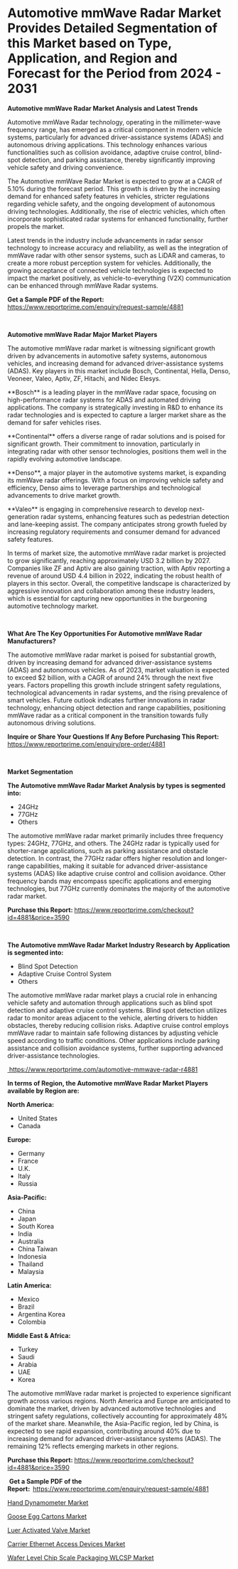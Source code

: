 <p><h1>Automotive mmWave Radar Market Provides Detailed Segmentation of this Market based on Type, Application, and Region and Forecast for the Period from 2024 - 2031</h1></p><p><strong>Automotive mmWave Radar Market Analysis and Latest Trends</strong></p>
<p><p>Automotive mmWave Radar technology, operating in the millimeter-wave frequency range, has emerged as a critical component in modern vehicle systems, particularly for advanced driver-assistance systems (ADAS) and autonomous driving applications. This technology enhances various functionalities such as collision avoidance, adaptive cruise control, blind-spot detection, and parking assistance, thereby significantly improving vehicle safety and driving convenience.</p><p>The Automotive mmWave Radar Market is expected to grow at a CAGR of 5.10% during the forecast period. This growth is driven by the increasing demand for enhanced safety features in vehicles, stricter regulations regarding vehicle safety, and the ongoing development of autonomous driving technologies. Additionally, the rise of electric vehicles, which often incorporate sophisticated radar systems for enhanced functionality, further propels the market.</p><p>Latest trends in the industry include advancements in radar sensor technology to increase accuracy and reliability, as well as the integration of mmWave radar with other sensor systems, such as LiDAR and cameras, to create a more robust perception system for vehicles. Additionally, the growing acceptance of connected vehicle technologies is expected to impact the market positively, as vehicle-to-everything (V2X) communication can be enhanced through mmWave Radar systems.</p></p>
<p><strong>Get a Sample PDF of the Report:&nbsp;</strong> <a href="https://www.reportprime.com/enquiry/request-sample/4881">https://www.reportprime.com/enquiry/request-sample/4881</a></p>
<p>&nbsp;</p>
<p><strong>Automotive mmWave Radar Major Market Players</strong></p>
<p><p>The automotive mmWave radar market is witnessing significant growth driven by advancements in automotive safety systems, autonomous vehicles, and increasing demand for advanced driver-assistance systems (ADAS). Key players in this market include Bosch, Continental, Hella, Denso, Veoneer, Valeo, Aptiv, ZF, Hitachi, and Nidec Elesys.</p><p>**Bosch** is a leading player in the mmWave radar space, focusing on high-performance radar systems for ADAS and automated driving applications. The company is strategically investing in R&D to enhance its radar technologies and is expected to capture a larger market share as the demand for safer vehicles rises.</p><p>**Continental** offers a diverse range of radar solutions and is poised for significant growth. Their commitment to innovation, particularly in integrating radar with other sensor technologies, positions them well in the rapidly evolving automotive landscape.</p><p>**Denso**, a major player in the automotive systems market, is expanding its mmWave radar offerings. With a focus on improving vehicle safety and efficiency, Denso aims to leverage partnerships and technological advancements to drive market growth.</p><p>**Valeo** is engaging in comprehensive research to develop next-generation radar systems, enhancing features such as pedestrian detection and lane-keeping assist. The company anticipates strong growth fueled by increasing regulatory requirements and consumer demand for advanced safety features.</p><p>In terms of market size, the automotive mmWave radar market is projected to grow significantly, reaching approximately USD 3.2 billion by 2027. Companies like ZF and Aptiv are also gaining traction, with Aptiv reporting a revenue of around USD 4.4 billion in 2022, indicating the robust health of players in this sector. Overall, the competitive landscape is characterized by aggressive innovation and collaboration among these industry leaders, which is essential for capturing new opportunities in the burgeoning automotive technology market.</p></p>
<p>&nbsp;</p>
<p><strong>What Are The Key Opportunities For Automotive mmWave Radar Manufacturers?</strong></p>
<p><p>The automotive mmWave radar market is poised for substantial growth, driven by increasing demand for advanced driver-assistance systems (ADAS) and autonomous vehicles. As of 2023, market valuation is expected to exceed $2 billion, with a CAGR of around 24% through the next five years. Factors propelling this growth include stringent safety regulations, technological advancements in radar systems, and the rising prevalence of smart vehicles. Future outlook indicates further innovations in radar technology, enhancing object detection and range capabilities, positioning mmWave radar as a critical component in the transition towards fully autonomous driving solutions.</p></p>
<p><strong>Inquire or Share Your Questions If Any Before Purchasing This Report:</strong> <a href="https://www.reportprime.com/enquiry/pre-order/4881">https://www.reportprime.com/enquiry/pre-order/4881</a></p>
<p>&nbsp;</p>
<p><strong>Market Segmentation</strong></p>
<p><strong>The Automotive mmWave Radar Market Analysis by types is segmented into:</strong></p>
<p><ul><li>24GHz</li><li>77GHz</li><li>Others</li></ul></p>
<p><p>The automotive mmWave radar market primarily includes three frequency types: 24GHz, 77GHz, and others. The 24GHz radar is typically used for shorter-range applications, such as parking assistance and obstacle detection. In contrast, the 77GHz radar offers higher resolution and longer-range capabilities, making it suitable for advanced driver-assistance systems (ADAS) like adaptive cruise control and collision avoidance. Other frequency bands may encompass specific applications and emerging technologies, but 77GHz currently dominates the majority of the automotive radar market.</p></p>
<p><strong>Purchase this Report:&nbsp;</strong><a href="https://www.reportprime.com/checkout?id=4881&price=3590">https://www.reportprime.com/checkout?id=4881&price=3590</a></p>
<p>&nbsp;</p>
<p><strong>The Automotive mmWave Radar Market Industry Research by Application is segmented into:</strong></p>
<p><ul><li>Blind Spot Detection</li><li>Adaptive Cruise Control System</li><li>Others</li></ul></p>
<p><p>The automotive mmWave radar market plays a crucial role in enhancing vehicle safety and automation through applications such as blind spot detection and adaptive cruise control systems. Blind spot detection utilizes radar to monitor areas adjacent to the vehicle, alerting drivers to hidden obstacles, thereby reducing collision risks. Adaptive cruise control employs mmWave radar to maintain safe following distances by adjusting vehicle speed according to traffic conditions. Other applications include parking assistance and collision avoidance systems, further supporting advanced driver-assistance technologies.</p></p>
<p><a href="https://www.reportprime.com/automotive-mmwave-radar-r4881">&nbsp;https://www.reportprime.com/automotive-mmwave-radar-r4881</a></p>
<p><strong>In terms of Region, the Automotive mmWave Radar Market Players available by Region are:</strong></p>
<p>
    <p> <strong> North America: </strong>
        <ul>
            <li>United States</li>
            <li>Canada</li>
        </ul>
        </p> 
    <p> <strong> Europe: </strong>
        <ul>
            <li>Germany</li>
            <li>France</li>
            <li>U.K.</li>
            <li>Italy</li>
            <li>Russia</li>
        </ul>
        </p> 
    <p> <strong> Asia-Pacific: </strong>
        <ul>
            <li>China</li>
            <li>Japan</li>
            <li>South Korea</li>
            <li>India</li>
            <li>Australia</li>
            <li>China Taiwan</li>
            <li>Indonesia</li>
            <li>Thailand</li>
            <li>Malaysia</li>
        </ul>
        </p> 
    <p> <strong> Latin America: </strong>
        <ul>
            <li>Mexico</li>
            <li>Brazil</li>
            <li>Argentina Korea</li>
            <li>Colombia</li>
        </ul>
        </p> 
    <p> <strong> Middle East & Africa: </strong>
        <ul>
            <li>Turkey</li>
            <li>Saudi</li>
            <li>Arabia</li>
            <li>UAE</li>
            <li>Korea</li>
        </ul>
    </p>
    </p>
<p><p>The automotive mmWave radar market is projected to experience significant growth across various regions. North America and Europe are anticipated to dominate the market, driven by advanced automotive technologies and stringent safety regulations, collectively accounting for approximately 48% of the market share. Meanwhile, the Asia-Pacific region, led by China, is expected to see rapid expansion, contributing around 40% due to increasing demand for advanced driver-assistance systems (ADAS). The remaining 12% reflects emerging markets in other regions.</p></p>
<p><strong>Purchase this Report: </strong><a href="https://www.reportprime.com/checkout?id=4881&price=3590">https://www.reportprime.com/checkout?id=4881&price=3590</a></p>
<p>&nbsp;<strong>Get a Sample PDF of the Report:&nbsp;&nbsp;</strong><a href="https://www.reportprime.com/enquiry/request-sample/4881">https://www.reportprime.com/enquiry/request-sample/4881</a></p>
<p><strong></strong></p>
<p><p><a href="https://www.linkedin.com/pulse/global-hand-dynamometer-market-size-trends-analysis-regional-j12ie?trackingId=x%2FJEUVomSC2ffGe1fWmqaQ%3D%3D">Hand Dynamometer Market</a></p><p><a href="https://issuu.com/reportprime-2/docs/goose-egg-cartons-market-size-2030._b50a931306f49a">Goose Egg Cartons Market</a></p><p><a href="https://www.linkedin.com/pulse/emerging-trends-luer-activated-valve-market-global-outlook-7twqe?trackingId=joynZw3XTSCirqvigpX0Cg%3D%3D">Luer Activated Valve Market</a></p><p><a href="https://issuu.com/reportprime-2/docs/carrier-ethernet-access-devices-mar_edb1fd3313145d">Carrier Ethernet Access Devices Market</a></p><p><a href="https://github.com/AlisaRowe24/Market-Research-Report-List-1/blob/main/wafer-level-chip-scale-packaging-wlcsp-market.md">Wafer Level Chip Scale Packaging WLCSP Market</a></p></p>
